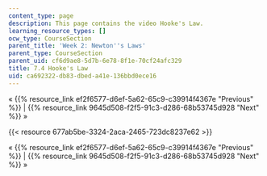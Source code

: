 ```yaml
---
content_type: page
description: This page contains the video Hooke's Law.
learning_resource_types: []
ocw_type: CourseSection
parent_title: 'Week 2: Newton''s Laws'
parent_type: CourseSection
parent_uid: cf6d9ae8-5d7b-6e78-8f1e-70cf24afc329
title: 7.4 Hooke's Law
uid: ca692322-db83-dbed-a41e-136bbd0ece16
---
```


« {{% resource_link ef2f6577-d6ef-5a62-65c9-c39914f4367e "Previous" %}} | {{% resource_link 9645d508-f2f5-91c3-d286-68b53745d928 "Next" %}} »

{{< resource 677ab5be-3324-2aca-2465-723dc8237e62 >}}

« {{% resource_link ef2f6577-d6ef-5a62-65c9-c39914f4367e "Previous" %}} | {{% resource_link 9645d508-f2f5-91c3-d286-68b53745d928 "Next" %}} »